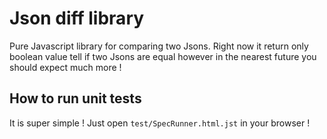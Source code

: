 # Json diff library
Pure Javascript library for comparing two Jsons. Right now it return only boolean value tell if two Jsons are equal however in the nearest future you should expect much more !

## How to run unit tests
It is super simple ! Just open `test/SpecRunner.html.jst` in your browser !
